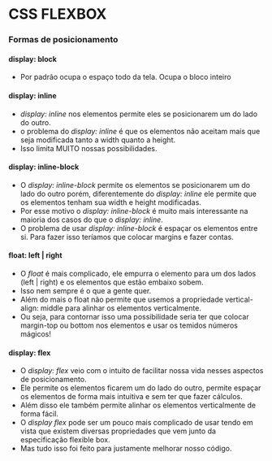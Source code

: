 # CSS FLEXBOX

### Formas de posicionamento

#### display: block
* Por padrão ocupa o espaço todo da tela. Ocupa o bloco inteiro

#### display: inline

* *display: inline* nos elementos permite eles se posicionarem um do lado do outro.
* o problema do *display: inline* é que os elementos não aceitam mais que seja modificada tanto a width quanto a height. 
* Isso limita MUITO nossas possibilidades.

#### display: inline-block

* O *display: inline-block* permite os elementos se posicionarem um do lado do outro porém, diferentemente do *display: inline* ele permite que os elementos tenham sua width e height modificadas. 
* Por esse motivo o *display: inline-block* é muito mais interessante na maioria dos casos do que o *display: inline*.
* O problema de usar *display: inline-block* é espaçar os elementos entre si. Para fazer isso teríamos que colocar margins e fazer contas.

#### float: left | right

* O *float* é mais complicado, ele empurra o elemento para um dos lados (left | right) e os elementos que estão embaixo sobem. 
* Isso nem sempre é o que a gente quer. 
* Além do mais o float não permite que usemos a propriedade vertical-align: middle para alinhar os elementos verticalmente. 
* Ou seja, para contornar isso uma possibilidade seria ter que colocar margin-top ou bottom nos elementos e usar os temidos números mágicos!

#### display: flex

* O *display: flex* veio com o intuito de facilitar nossa vida nesses aspectos de posicionamento. 
* Ele permite os elementos ficarem um do lado do outro, permite espaçar os elementos de forma mais intuitiva e sem ter que fazer cálculos. 
* Além disso ele também permite alinhar os elementos verticalmente de forma fácil.
* O *display flex* pode ser um pouco mais complicado de usar tendo em vista que existem diversas propriedades que vem junto da especificação flexible box.
* Mas  tudo isso foi feito para justamente melhorar nosso código.